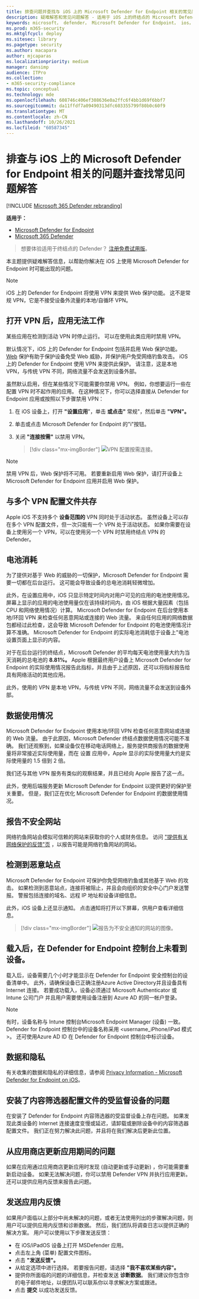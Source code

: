 ```yaml
---
title: 排查问题并查找与 iOS 上的 Microsoft Defender for Endpoint 相关的常见问题解答
description: 疑难解答和常见问题解答 - 适用于 iOS 上的终结点的 Microsoft Defender
keywords: microsoft， defender， Microsoft Defender for Endpoint， ios， 疑难解答， 如何
ms.prod: m365-security
ms.mktglfcycl: deploy
ms.sitesec: library
ms.pagetype: security
ms.author: macapara
author: mjcaparas
ms.localizationpriority: medium
manager: dansimp
audience: ITPro
ms.collection:
- m365-security-compliance
ms.topic: conceptual
ms.technology: mde
ms.openlocfilehash: 608746c406ef308636e0a2ffc6f4bb1d69f6bbf7
ms.sourcegitcommit: da11ffdf7a09490313dfc603355799f80b0c60f9
ms.translationtype: MT
ms.contentlocale: zh-CN
ms.lasthandoff: 10/26/2021
ms.locfileid: "60587345"
---
```

# <a name="troubleshoot-issues-and-find-answers-to-faqs-on-microsoft-defender-for-endpoint-on-ios"></a>排查与 iOS 上的 Microsoft Defender for Endpoint 相关的问题并查找常见问题解答

[!INCLUDE [Microsoft 365 Defender rebranding](../../includes/microsoft-defender.md)]

**适用于：**
- [Microsoft Defender for Endpoint](https://go.microsoft.com/fwlink/p/?linkid=2154037)
- [Microsoft 365 Defender](https://go.microsoft.com/fwlink/?linkid=2118804)

> 想要体验适用于终结点的 Defender？ [注册免费试用版](https://signup.microsoft.com/create-account/signup?products=7f379fee-c4f9-4278-b0a1-e4c8c2fcdf7e&ru=https://aka.ms/MDEp2OpenTrial?ocid=docs-wdatp-exposedapis-abovefoldlink)。

本主题提供疑难解答信息，以帮助你解决在 iOS 上使用 Microsoft Defender for Endpoint 时可能出现的问题。



> [!NOTE]
> iOS 上的 Defender for Endpoint 将使用 VPN 来提供 Web 保护功能。 这不是常规 VPN，它是不接受设备外流量的本地/自循环 VPN。

## <a name="apps-dont-work-when-vpn-is-turned-on"></a>打开 VPN 后，应用无法工作
某些应用在检测到活动 VPN 时停止运行。 可以在使用此类应用时禁用 VPN。 

默认情况下，iOS 上的 Defender for Endpoint 包括并启用 Web 保护功能。 [Web](web-protection-overview.md) 保护有助于保护设备免受 Web 威胁，并保护用户免受网络钓鱼攻击。 iOS 上的 Defender for Endpoint 使用 VPN 来提供此保护。 请注意，这是本地 VPN，与传统 VPN 不同，网络流量不会发送到设备外部。

虽然默认启用，但在某些情况下可能需要你禁用 VPN。 例如，你想要运行一些在配置 VPN 时不起作用的应用。 在这种情况下，你可以选择直接从 Defender for Endpoint 应用或按照以下步骤禁用 VPN：

1. 在 iOS 设备上，打开 **"设置应用**"，单击 **或点击"** 常规"，然后单击 **"VPN"。**
1. 单击或点击 Microsoft Defender for Endpoint 的"i"按钮。
1. 关闭 **"连接按需"** 以禁用 VPN。

    > [!div class="mx-imgBorder"]
    > ![VPN 配置按需连接。](images/ios-vpn-config.png)

> [!NOTE]
> 禁用 VPN 后，Web 保护将不可用。 若要重新启用 Web 保护，请打开设备上 Microsoft Defender for Endpoint 应用并启用 Web 保护。

## <a name="coexistence-with-multiple-vpn-profiles"></a>与多个 VPN 配置文件共存

Apple iOS 不支持多个 **设备范围的** VPN 同时处于活动状态。 虽然设备上可以存在多个 VPN 配置文件，但一次只能有一个 VPN 处于活动状态。 如果你需要在设备上使用另一个 VPN，可以在使用另一个 VPN 时禁用终结点 VPN 的 Defender。

## <a name="battery-consumption"></a>电池消耗

为了提供对基于 Web 的威胁的一切保护，Microsoft Defender for Endpoint 需要一切都在后台运行。 这可能会导致设备的总电池消耗轻微增加。

此外，在设置应用中，iOS 只显示特定时间内对用户可见的应用的电池使用情况。 屏幕上显示的应用的电池使用量仅在该持续时间内，由 iOS 根据大量因素（包括 CPU 和网络使用情况）计算。 Microsoft Defender for Endpoint 在后台使用本地/环回 VPN 来检查任何恶意网站或连接的 Web 流量。 来自任何应用的网络数据包都经过此检查，这会导致 Microsoft Defender for Endpoint 的电池使用情况计算不准确。 Microsoft Defender for Endpoint 的实际电池消耗低于设备上"电池设置页面上显示的内容。

对于在后台运行的终结点，Microsoft Defender 的平均每天电池使用量大约为当天消耗的总电池的 **8.81%。** Apple 根据最终用户设备上 Microsoft Defender for Endpoint 的实际使用情况报告此指标，并且由于上述原因，还可以将指标报告给具有网络活动的其他应用。

此外，使用的 VPN 是本地 VPN，与传统 VPN 不同，网络流量不会发送到设备外部。

## <a name="data-usage"></a>数据使用情况

Microsoft Defender for Endpoint 使用本地/环回 VPN 检查任何恶意网站或连接的 Web 流量。 由于此原因，Microsoft Defender 终结点数据使用情况可能不准确。 我们还观察到，如果设备仅在移动电话网络上，服务提供商报告的数据使用量将非常接近实际使用量，而在 设置 应用中，Apple 显示的实际使用量大约是实际使用量的 1.5 倍到 2 倍。

我们还与其他 VPN 服务有类似的观察结果，并且已经向 Apple 报告了这一点。

此外，使用后端服务更新 Microsoft Defender for Endpoint 以提供更好的保护至关重要。 但是，我们正在优化 Microsoft Defender for Endpoint 的数据使用情况。

## <a name="report-unsafe-site"></a>报告不安全网站

网络钓鱼网站会模拟可信赖的网站来获取你的个人或财务信息。 访问 ["提供有关网络保护的反馈"页](https://www.microsoft.com/wdsi/support/report-unsafe-site) ，以报告可能是网络钓鱼网站的网站。

## <a name="malicious-site-detected"></a>检测到恶意站点

Microsoft Defender for Endpoint 可保护你免受网络钓鱼或其他基于 Web 的攻击。 如果检测到恶意站点，连接将被阻止，并且会向组织的安全中心门户发送警报。 警报包括连接的域名、远程 IP 地址和设备详细信息。

此外，iOS 设备上还显示通知。 点击通知将打开以下屏幕，供用户查看详细信息。

> [!div class="mx-imgBorder"]
> ![报告为不安全通知的网站的图像。](images/ios-phish-alert.png)

## <a name="device-not-seen-on-the-defender-for-endpoint-console-after-onboarding"></a>载入后，在 Defender for Endpoint 控制台上未看到设备。

载入后，设备需要几个小时才能显示在 Defender for Endpoint 安全控制台的设备清单中。 此外，请确保设备已正确注册Azure Active Directory并且设备具有 Internet 连接。 若要成功载入，设备必须通过 Microsoft Authenticator 或 Intune 公司门户 并且用户需要使用设备注册到 Azure AD 的同一帐户登录。

> [!NOTE]
> 有时，设备名称与 Intune 控制台Microsoft Endpoint Manager (设备) 一致。 Defender for Endpoint 控制台中的设备名称采用 <username_iPhone/iPad 模式>。 还可使用Azure AD ID 在 Defender for Endpoint 控制台中标识设备。

## <a name="data-and-privacy"></a>数据和隐私

有关收集的数据和隐私的详细信息，请参阅 [Privacy Information - Microsoft Defender for Endpoint on iOS](ios-privacy.md)。

## <a name="issues-on-supervised-devices-with-content-filter-profile-installed"></a>安装了内容筛选器配置文件的受监督设备的问题

在安装了 Defender for Endpoint 内容筛选器的受监督设备上存在问题。 如果发现此类设备的 Internet 连接速度变慢或延迟，请卸载或删除设备中的内容筛选器配置文件。 我们正在努力解决此问题，并且将在我们解决后更新此位置。 

## <a name="issues-during-app-updates-from-the-app-store"></a>从应用商店更新应用期间的问题

如果在应用通过应用商店更新应用时发现 (自动更新或手动更新) ，你可能需要重新启动设备。 如果无法解决问题，你可以禁用 Defender VPN 并执行应用更新。 还可以提供应用内反馈来报告此问题。

## <a name="send-in-app-feedback"></a>发送应用内反馈

如果用户面临以上部分中尚未解决的问题，或者无法使用列出的步骤解决问题，则用户可以提供应用内反馈和诊断数据。 然后，我们团队将调查日志以提供正确的解决方案。 用户可以使用以下步骤发送反馈：

  - 在 iOS/iPadOS 设备上打开 MSDefender 应用。
  - 点击左上角 (菜单) 配置文件图标。
  - 点击 **"发送反馈"。**
  - 从给定选项中进行选择。 若要报告问题，请选择 **"我不喜欢某些内容"。**
  - 提供你所面临的问题的详细信息，并检查发送 **诊断数据**。 我们建议你包含你的电子邮件地址，以便团队可以联系你以寻求解决方案或跟进。
  - 点击 **提交** 以成功发送反馈。



